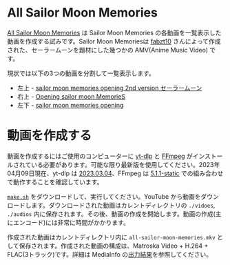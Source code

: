 <!-- Document: readme.md

	All Sailor Moon Memories のマニュアル

	Metadata:

		id - 4d5beda3-572f-471f-8c96-67e994c385b9
		author - <qq542vev at https://purl.org/meta/me/>
		version - 1.0.2
		date - 2023-05-23
		since - 2023-04-09
		copyright - Copyright (C) 2023-2023 qq542vev. Some rights reserved.
		license - <CC-BY at https://creativecommons.org/licenses/by/4.0/>
		package - all-sailor-moon-memories

	See Also:

		* <Project homepage at https://github.com/qq542vev/all-sailor-moon-memories>
		* <Bag report at https://github.com/qq542vev/all-sailor-moon-memories/issues>
-->

# All Sailor Moon Memories

[All Sailor Moon Memories](https://www.youtube.com/watch?v=mjNPCGO-ey0) は Sailor Moon Memories の各動画を一覧表示した動画を作成する試みです。Sailor Moon Memoriesは [fabzt10](https://www.youtube.com/channel/UCi30Verb3Spu3oQiKnlmsqg) さんによって作成された、セーラームーンを題材にした幾つかの AMV(Anime Music Video) です。

現状では以下の3つの動画を分割して一覧表示します。

 * 左上 - [sailor moon memories opening 2nd version セーラームーン](https://www.youtube.com/watch?v=cBRYceV7b1Q)
 * 右上 - [Opening sailor moon MemorieS](https://www.youtube.com/watch?v=hj_xSv0F76Q)
 * 左下 - [sailor moon memories opening](https://www.youtube.com/watch?v=coShQEyM0ic)

# 動画を作成する

動画を作成するにはご使用のコンピューターに [yt-dlp](https://github.com/yt-dlp/yt-dlp) と [FFmpeg](https://ffmpeg.org/) がインストールされている必要があります。可能な限り最新版を使用してください。2023年04月09日現在、yt-dlp は [2023.03.04](https://github.com/yt-dlp/yt-dlp/releases/tag/2023.03.04)、FFmpeg は [5.1.1-static](https://ffmpeg.org/download.html) での組み合わせで動作することを確認しています。

[`make.sh`](make.sh) をダウンロードして、実行してください。YouTube から動画をダウンロードします。ダウンロードされた動画はカレントディレクトリの `./vidoes`, `./audios` 内に保存されます。その後、動画の作成を開始します。動画の作成(主にエンコード)には非常に時間がかかります。

作成された動画はカレントディレクトリ内に `all-sailor-moon-memories.mkv` として保存されます。作成された動画の構成は、Matroska Video + H.264 + FLAC(3トラック)です。詳細は MediaInfo の[出力結果](all-sailor-moon-memories.mkv.mediainfo.txt)を参照してください。
